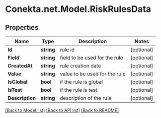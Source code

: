 # Conekta.net.Model.RiskRulesData

## Properties

Name | Type | Description | Notes
------------ | ------------- | ------------- | -------------
**Id** | **string** | rule id | [optional] 
**Field** | **string** | field to be used for the rule | [optional] 
**CreatedAt** | **string** | rule creation date | [optional] 
**Value** | **string** | value to be used for the rule | [optional] 
**IsGlobal** | **bool** | if the rule is global | [optional] 
**IsTest** | **bool** | if the rule is test | [optional] 
**Description** | **string** | description of the rule | [optional] 

[[Back to Model list]](../README.md#documentation-for-models) [[Back to API list]](../README.md#documentation-for-api-endpoints) [[Back to README]](../README.md)

